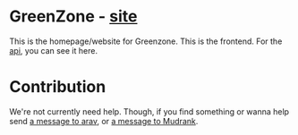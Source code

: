 


# GreenZone - [site](https://greenzone.vercel.app/)

This is the homepage/website for Greenzone. This is the frontend. For the [api](https://github.com/greenzoneorg/api), you can see it here.

# Contribution
We're not currently need help. Though, if you find something or wanna help send [a message to arav](https://twitter.com/heyarav), or [a message to Mudrank](https://twitter.com/mudrankgupta).
